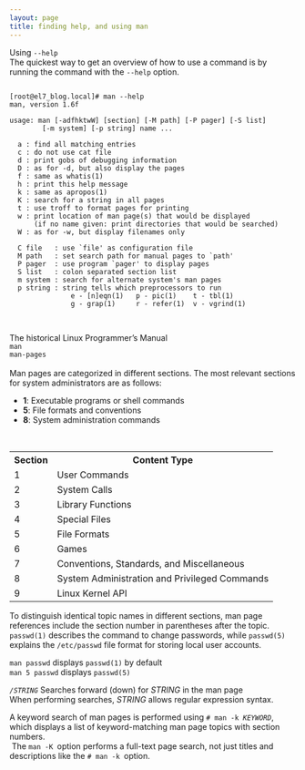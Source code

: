 ```yaml
---
layout: page
title: finding help, and using man
---
```


Using <code>--help</code><br>
The quickest way to get an overview of how to use a command is by running the command with the <code>--help</code> option.<br>
<pre>
<code>
[root@el7_blog.local]# man --help
man, version 1.6f

usage: man [-adfhktwW] [section] [-M path] [-P pager] [-S list]
        [-m system] [-p string] name ...

  a : find all matching entries
  c : do not use cat file
  d : print gobs of debugging information
  D : as for -d, but also display the pages
  f : same as whatis(1)
  h : print this help message
  k : same as apropos(1)
  K : search for a string in all pages
  t : use troff to format pages for printing
  w : print location of man page(s) that would be displayed
      (if no name given: print directories that would be searched)
  W : as for -w, but display filenames only

  C file   : use `file' as configuration file
  M path   : set search path for manual pages to `path'
  P pager  : use program `pager' to display pages
  S list   : colon separated section list
  m system : search for alternate system's man pages
  p string : string tells which preprocessors to run
               e - [n]eqn(1)   p - pic(1)    t - tbl(1)
               g - grap(1)     r - refer(1)  v - vgrind(1)

</code>
</pre>

The historical Linux Programmer’s Manual<br>
<code>man man-pages</code><br>
<br>
Man pages are categorized in different sections. The most relevant sections for system administrators are as follows:<br>
<ul>
<li><b>1</b>: Executable programs or shell commands</li>
<li><b>5</b>: File formats and conventions</li>
<li><b>8</b>: System administration commands</li>
</ul><br>

<table>
  <tr>
    <th>Section</th>
    <th>Content Type</th>
  </tr>
  <tr>
    <td>1</td>
    <td>User Commands</td>
  </tr>
  <tr>
    <td>2</td>
    <td>System Calls</td>
  </tr>
  <tr>
    <td>3</td>
    <td>Library Functions</td>
  </tr>
  <tr>
    <td>4</td>
    <td>Special Files</td>
  </tr>
  <tr>
    <td>5</td>
    <td>File Formats</td>
  </tr>
  <tr>
    <td>6</td>
    <td>Games</td>
  </tr>

  <tr>
    <td>7</td>
    <td>Conventions, Standards, and Miscellaneous</td>
  </tr>
  <tr>
    <td>8</td>
    <td>System Administration and Privileged Commands</td>
  </tr>
  <tr>
    <td>9</td>
    <td>Linux Kernel API</td>
  </tr>
</table>

<p>To distinguish identical topic names in different sections, man page references include the section number in parentheses after the topic. <code>passwd(1)</code> describes the command to change passwords, while <code>passwd(5)</code> explains the <code>/etc/passwd</code> file format for storing local user accounts. </p>

<p><code>man passwd</code> displays <code>passwd(1)</code> by default<br>
<code>man 5 passwd</code> displays <code>passwd(5)</code>
</p>

<p><code><i>/STRING</i></code> Searches forward (down) for <i>STRING</i> in the man page<br>
When performing searches, <i>STRING</i> allows regular expression syntax.
</p>

<p>A keyword search of man pages is performed using <code># man -k <i>KEYWORD</i></code>, which displays a list of keyword-matching man page topics with section numbers.<br>
<img src="https://cjs6891.github.io/el7_blog/public/img/1482960859.png" alt="" style="">
The <code>man -K </code>option performs a full-text page search, not just titles and descriptions like the <code># man -k </code>option.
</p>
